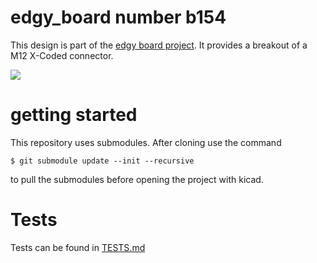# edgy_board number b154
This design is part of the [edgy board project](https://github.com/skunkforce/edgy_boards). It provides a breakout of a M12 X-Coded connector.

![](/board/board.png)

# getting started
This repository uses submodules. After cloning use the command 

```$ git submodule update --init --recursive```

to pull the submodules before opening the project with kicad. 

# Tests
Tests can be found in [TESTS.md](TESTS.md)

